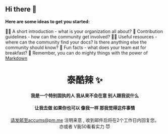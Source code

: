 ## Hi there 👋

**Here are some ideas to get you started:**

🙋‍♀️ A short introduction - what is your organization all about?
🌈 Contribution guidelines - how can the community get involved?
👩‍💻 Useful resources - where can the community find your docs? Is there anything else the community should know?
🍿 Fun facts - what does your team eat for breakfast?
🧙 Remember, you can do mighty things with the power of [Markdown](https://docs.github.com/github/writing-on-github/getting-started-with-writing-and-formatting-on-github/basic-writing-and-formatting-syntax)


<center>

# 泰酷辣 ✨
#### 我是一个特别固执的人 我从来不会在意 别人跟我说什么
#### 让我去做 如果你也可以  像我一样  那我觉得这件事情

请发邮至accums@pm.me 注明来意 , 收到邮件后将在2个工作日内回复您。<br/>
亦或者 V我50看看实力 😈
</center>
